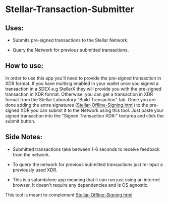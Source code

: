 # Stellar-Transaction-Submitter

## Uses:
- Submits pre-signed transactions to the Stellar Network.
  
- Query the Network for previous submitted transactions.

## How to use: 
  In order to use this app you'll need to provide the pre-signed transaction in XDR format.
  If you have multisig enabled in your wallet once you signed a transaction in a SDEX e.g StellarX they will provide you with
  the pre-signed transaction in XDR format. Otherwise, you can get a transaction in XDR format from the Stellar 
  Laboratory "Build Transaction" tab. Once you are done adding the extra signatures ([Stellar-Offline-Signing.html](https://github.com/Chevy-Lu/Stellar-Offline-Signing)) to the pre-signed XDR you can submit it to the Network using this 
  tool. Just paste your signed transaction into the "Signed Transaction XDR:" textarea and click the submit button. 

## Side Notes:
- Submitted transactions take between 1-6 seconds to receive feedback from the network.

- To query the network for previous submitted transactions just re-input a previously used XDR. 

- This is a satandalone app meaning that it can run just using an internet browser. It doesn't require any dependencies and is OS agnostic. 

This tool is meant to complement [Stellar-Offline-Signing.html](https://github.com/Chevy-Lu/Stellar-Offline-Signing)
